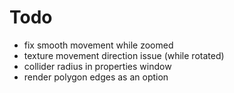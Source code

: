Todo
====

* fix smooth movement while zoomed
* texture movement direction issue (while rotated)
* collider radius in properties window
* render polygon edges as an option
